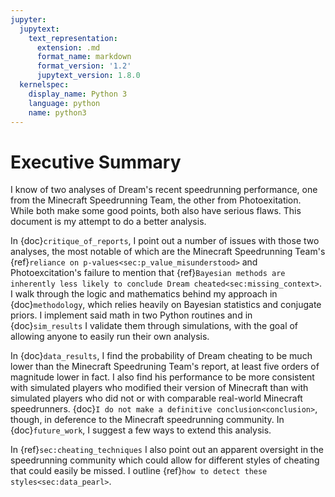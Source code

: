 ```yaml
---
jupyter:
  jupytext:
    text_representation:
      extension: .md
      format_name: markdown
      format_version: '1.2'
      jupytext_version: 1.8.0
  kernelspec:
    display_name: Python 3
    language: python
    name: python3
---
```


# Executive Summary

I know of two analyses of Dream's recent speedrunning performance, one from the Minecraft Speedrunning Team, the other from Photoexitation. While both make some good points, both also have serious flaws. This document is my attempt to do a better analysis.

In {doc}`critique_of_reports`, I point out a number of issues with those two analyses, the most notable of which are the Minecraft Speedrunning Team's {ref}`reliance on p-values<sec:p_value_misunderstood>` and Photoexcitation's failure to mention that {ref}`Bayesian methods are inherently less likely to conclude Dream cheated<sec:missing_context>`. I walk through the logic and mathematics behind my approach in {doc}`methodology`, which relies heavily on Bayesian statistics and conjugate priors. I implement said math in two Python routines and in {doc}`sim_results` I validate them through simulations, with the goal of allowing anyone to easily run their own analysis.

In {doc}`data_results`, I find the probability of Dream cheating to be much lower than the Minecraft Speedruning Team's report, at least five orders of magnitude lower in fact. I also find his performance to be more consistent with simulated players who modified their version of Minecraft than with simulated players who did not or with comparable real-world Minecraft speedrunners. {doc}`I do not make a definitive conclusion<conclusion>`, though, in deference to the Minecraft speedrunning community. In {doc}`future_work`, I suggest a few ways to extend this analysis.

In {ref}`sec:cheating_techniques` I also point out an apparent oversight in the speedrunning community which could allow for different styles of cheating that could easily be missed. I outline {ref}`how to detect these styles<sec:data_pearl>`.
